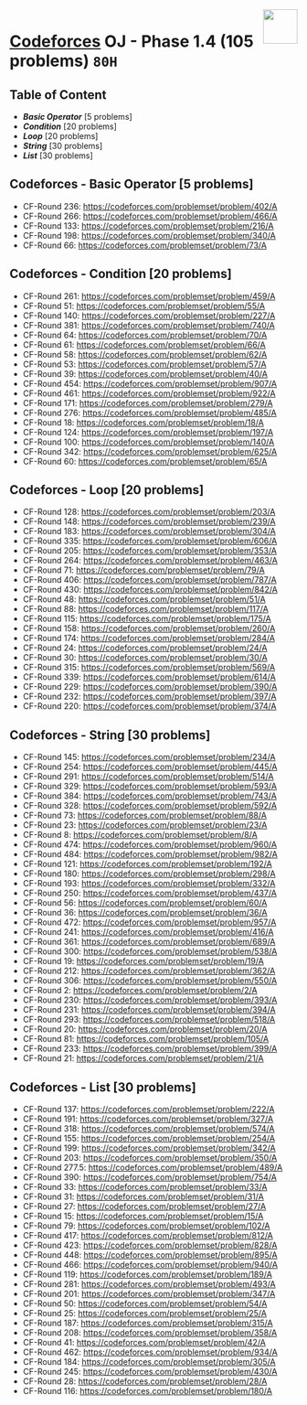 <img align="right" width="60" height="60" src="https://github.com/cs-MohamedAyman/Problem-Solving-Training/blob/master/online-judges-logos/codeforces.jpg">

# [Codeforces](https://codeforces.com/) OJ - Phase 1.4 (105 problems) `80H`

## Table of Content

- ***Basic Operator*** [5 problems]
- ***Condition***      [20 problems]
- ***Loop***           [20 problems]
- ***String***         [30 problems]
- ***List***           [30 problems]

## Codeforces - Basic Operator [5 problems]

- CF-Round 236: https://codeforces.com/problemset/problem/402/A
- CF-Round 266: https://codeforces.com/problemset/problem/466/A
- CF-Round 133: https://codeforces.com/problemset/problem/216/A
- CF-Round 198: https://codeforces.com/problemset/problem/340/A
- CF-Round 66: https://codeforces.com/problemset/problem/73/A

## Codeforces - Condition [20 problems]

- CF-Round 261: https://codeforces.com/problemset/problem/459/A
- CF-Round 51: https://codeforces.com/problemset/problem/55/A
- CF-Round 140: https://codeforces.com/problemset/problem/227/A
- CF-Round 381: https://codeforces.com/problemset/problem/740/A
- CF-Round 64: https://codeforces.com/problemset/problem/70/A
- CF-Round 61: https://codeforces.com/problemset/problem/66/A
- CF-Round 58: https://codeforces.com/problemset/problem/62/A
- CF-Round 53: https://codeforces.com/problemset/problem/57/A
- CF-Round 39: https://codeforces.com/problemset/problem/40/A
- CF-Round 454: https://codeforces.com/problemset/problem/907/A
- CF-Round 461: https://codeforces.com/problemset/problem/922/A
- CF-Round 171: https://codeforces.com/problemset/problem/279/A
- CF-Round 276: https://codeforces.com/problemset/problem/485/A
- CF-Round 18: https://codeforces.com/problemset/problem/18/A
- CF-Round 124: https://codeforces.com/problemset/problem/197/A
- CF-Round 100: https://codeforces.com/problemset/problem/140/A
- CF-Round 342: https://codeforces.com/problemset/problem/625/A
- CF-Round 60: https://codeforces.com/problemset/problem/65/A

## Codeforces - Loop [20 problems]

- CF-Round 128: https://codeforces.com/problemset/problem/203/A
- CF-Round 148: https://codeforces.com/problemset/problem/239/A
- CF-Round 183: https://codeforces.com/problemset/problem/304/A
- CF-Round 335: https://codeforces.com/problemset/problem/606/A
- CF-Round 205: https://codeforces.com/problemset/problem/353/A
- CF-Round 264: https://codeforces.com/problemset/problem/463/A
- CF-Round 71: https://codeforces.com/problemset/problem/79/A
- CF-Round 406: https://codeforces.com/problemset/problem/787/A
- CF-Round 430: https://codeforces.com/problemset/problem/842/A
- CF-Round 48: https://codeforces.com/problemset/problem/51/A
- CF-Round 88: https://codeforces.com/problemset/problem/117/A
- CF-Round 115: https://codeforces.com/problemset/problem/175/A
- CF-Round 158: https://codeforces.com/problemset/problem/260/A
- CF-Round 174: https://codeforces.com/problemset/problem/284/A
- CF-Round 24: https://codeforces.com/problemset/problem/24/A
- CF-Round 30: https://codeforces.com/problemset/problem/30/A
- CF-Round 315: https://codeforces.com/problemset/problem/569/A
- CF-Round 339: https://codeforces.com/problemset/problem/614/A
- CF-Round 229: https://codeforces.com/problemset/problem/390/A
- CF-Round 232: https://codeforces.com/problemset/problem/397/A
- CF-Round 220: https://codeforces.com/problemset/problem/374/A

## Codeforces - String [30 problems]

- CF-Round 145: https://codeforces.com/problemset/problem/234/A
- CF-Round 254: https://codeforces.com/problemset/problem/445/A
- CF-Round 291: https://codeforces.com/problemset/problem/514/A
- CF-Round 329: https://codeforces.com/problemset/problem/593/A
- CF-Round 384: https://codeforces.com/problemset/problem/743/A
- CF-Round 328: https://codeforces.com/problemset/problem/592/A
- CF-Round 73: https://codeforces.com/problemset/problem/88/A
- CF-Round 23: https://codeforces.com/problemset/problem/23/A
- CF-Round 8: https://codeforces.com/problemset/problem/8/A
- CF-Round 474: https://codeforces.com/problemset/problem/960/A
- CF-Round 484: https://codeforces.com/problemset/problem/982/A
- CF-Round 121: https://codeforces.com/problemset/problem/192/A
- CF-Round 180: https://codeforces.com/problemset/problem/298/A
- CF-Round 193: https://codeforces.com/problemset/problem/332/A
- CF-Round 250: https://codeforces.com/problemset/problem/437/A
- CF-Round 56: https://codeforces.com/problemset/problem/60/A
- CF-Round 36: https://codeforces.com/problemset/problem/36/A
- CF-Round 472: https://codeforces.com/problemset/problem/957/A
- CF-Round 241: https://codeforces.com/problemset/problem/416/A
- CF-Round 361: https://codeforces.com/problemset/problem/689/A
- CF-Round 300: https://codeforces.com/problemset/problem/538/A
- CF-Round 19: https://codeforces.com/problemset/problem/19/A
- CF-Round 212: https://codeforces.com/problemset/problem/362/A
- CF-Round 306: https://codeforces.com/problemset/problem/550/A
- CF-Round 2: https://codeforces.com/problemset/problem/2/A
- CF-Round 230: https://codeforces.com/problemset/problem/393/A
- CF-Round 231: https://codeforces.com/problemset/problem/394/A
- CF-Round 293: https://codeforces.com/problemset/problem/518/A
- CF-Round 20: https://codeforces.com/problemset/problem/20/A
- CF-Round 81: https://codeforces.com/problemset/problem/105/A
- CF-Round 233: https://codeforces.com/problemset/problem/399/A
- CF-Round 21: https://codeforces.com/problemset/problem/21/A

## Codeforces - List [30 problems]

- CF-Round 137: https://codeforces.com/problemset/problem/222/A
- CF-Round 191: https://codeforces.com/problemset/problem/327/A
- CF-Round 318: https://codeforces.com/problemset/problem/574/A
- CF-Round 155: https://codeforces.com/problemset/problem/254/A
- CF-Round 199: https://codeforces.com/problemset/problem/342/A
- CF-Round 203: https://codeforces.com/problemset/problem/350/A
- CF-Round 277.5: https://codeforces.com/problemset/problem/489/A
- CF-Round 390: https://codeforces.com/problemset/problem/754/A
- CF-Round 33: https://codeforces.com/problemset/problem/33/A
- CF-Round 31: https://codeforces.com/problemset/problem/31/A
- CF-Round 27: https://codeforces.com/problemset/problem/27/A
- CF-Round 15: https://codeforces.com/problemset/problem/15/A
- CF-Round 79: https://codeforces.com/problemset/problem/102/A
- CF-Round 417: https://codeforces.com/problemset/problem/812/A
- CF-Round 423: https://codeforces.com/problemset/problem/828/A
- CF-Round 448: https://codeforces.com/problemset/problem/895/A
- CF-Round 466: https://codeforces.com/problemset/problem/940/A
- CF-Round 119: https://codeforces.com/problemset/problem/189/A
- CF-Round 281: https://codeforces.com/problemset/problem/493/A
- CF-Round 201: https://codeforces.com/problemset/problem/347/A
- CF-Round 50: https://codeforces.com/problemset/problem/54/A
- CF-Round 25: https://codeforces.com/problemset/problem/25/A
- CF-Round 187: https://codeforces.com/problemset/problem/315/A
- CF-Round 208: https://codeforces.com/problemset/problem/358/A
- CF-Round 41: https://codeforces.com/problemset/problem/42/A
- CF-Round 462: https://codeforces.com/problemset/problem/934/A
- CF-Round 184: https://codeforces.com/problemset/problem/305/A
- CF-Round 245: https://codeforces.com/problemset/problem/430/A
- CF-Round 28: https://codeforces.com/problemset/problem/28/A
- CF-Round 116: https://codeforces.com/problemset/problem/180/A
